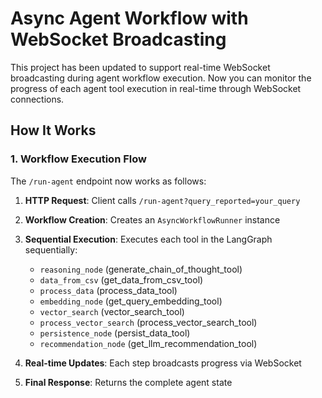 # Async Agent Workflow with WebSocket Broadcasting

This project has been updated to support real-time WebSocket broadcasting during agent workflow execution. Now you can monitor the progress of each agent tool execution in real-time through WebSocket connections.

## How It Works

### 1. **Workflow Execution Flow**

The `/run-agent` endpoint now works as follows:

1. **HTTP Request**: Client calls `/run-agent?query_reported=your_query`
2. **Workflow Creation**: Creates an `AsyncWorkflowRunner` instance
3. **Sequential Execution**: Executes each tool in the LangGraph sequentially:
   - `reasoning_node` (generate_chain_of_thought_tool)
   - `data_from_csv` (get_data_from_csv_tool)  
   - `process_data` (process_data_tool)
   - `embedding_node` (get_query_embedding_tool)
   - `vector_search` (vector_search_tool)
   - `process_vector_search` (process_vector_search_tool)
   - `persistence_node` (persist_data_tool)
   - `recommendation_node` (get_llm_recommendation_tool)

4. **Real-time Updates**: Each step broadcasts progress via WebSocket
5. **Final Response**: Returns the complete agent state

